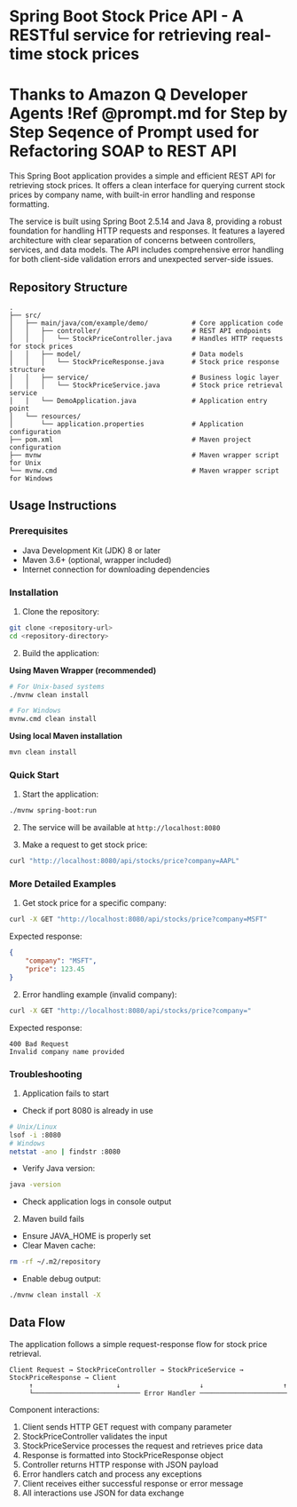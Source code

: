 # Spring Boot Stock Price API - A RESTful service for retrieving real-time stock prices

# Thanks to Amazon Q Developer Agents !Ref @prompt.md for Step by Step Seqence of Prompt used for Refactoring SOAP to REST API

This Spring Boot application provides a simple and efficient REST API for retrieving stock prices. It offers a clean interface for querying current stock prices by company name, with built-in error handling and response formatting.

The service is built using Spring Boot 2.5.14 and Java 8, providing a robust foundation for handling HTTP requests and responses. It features a layered architecture with clear separation of concerns between controllers, services, and data models. The API includes comprehensive error handling for both client-side validation errors and unexpected server-side issues.

## Repository Structure
```
.
├── src/
│   ├── main/java/com/example/demo/           # Core application code
│   │   ├── controller/                       # REST API endpoints
│   │   │   └── StockPriceController.java     # Handles HTTP requests for stock prices
│   │   ├── model/                            # Data models
│   │   │   └── StockPriceResponse.java       # Stock price response structure
│   │   ├── service/                          # Business logic layer
│   │   │   └── StockPriceService.java        # Stock price retrieval service
│   │   └── DemoApplication.java              # Application entry point
│   └── resources/
│       └── application.properties            # Application configuration
├── pom.xml                                   # Maven project configuration
├── mvnw                                      # Maven wrapper script for Unix
└── mvnw.cmd                                  # Maven wrapper script for Windows
```

## Usage Instructions
### Prerequisites
- Java Development Kit (JDK) 8 or later
- Maven 3.6+ (optional, wrapper included)
- Internet connection for downloading dependencies

### Installation

1. Clone the repository:
```bash
git clone <repository-url>
cd <repository-directory>
```

2. Build the application:

**Using Maven Wrapper (recommended)**
```bash
# For Unix-based systems
./mvnw clean install

# For Windows
mvnw.cmd clean install
```

**Using local Maven installation**
```bash
mvn clean install
```

### Quick Start
1. Start the application:
```bash
./mvnw spring-boot:run
```

2. The service will be available at `http://localhost:8080`

3. Make a request to get stock price:
```bash
curl "http://localhost:8080/api/stocks/price?company=AAPL"
```

### More Detailed Examples

1. Get stock price for a specific company:
```bash
curl -X GET "http://localhost:8080/api/stocks/price?company=MSFT"
```
Expected response:
```json
{
    "company": "MSFT",
    "price": 123.45
}
```

2. Error handling example (invalid company):
```bash
curl -X GET "http://localhost:8080/api/stocks/price?company="
```
Expected response:
```
400 Bad Request
Invalid company name provided
```

### Troubleshooting

1. Application fails to start
- Check if port 8080 is already in use
```bash
# Unix/Linux
lsof -i :8080
# Windows
netstat -ano | findstr :8080
```
- Verify Java version:
```bash
java -version
```
- Check application logs in console output

2. Maven build fails
- Ensure JAVA_HOME is properly set
- Clear Maven cache:
```bash
rm -rf ~/.m2/repository
```
- Enable debug output:
```bash
./mvnw clean install -X
```

## Data Flow
The application follows a simple request-response flow for stock price retrieval.

```ascii
Client Request → StockPriceController → StockPriceService → StockPriceResponse → Client
     ↑                     ↓                    ↓                    ↑
     └─────────────────────────── Error Handler ──────────────────────
```

Component interactions:
1. Client sends HTTP GET request with company parameter
2. StockPriceController validates the input
3. StockPriceService processes the request and retrieves price data
4. Response is formatted into StockPriceResponse object
5. Controller returns HTTP response with JSON payload
6. Error handlers catch and process any exceptions
7. Client receives either successful response or error message
8. All interactions use JSON for data exchange